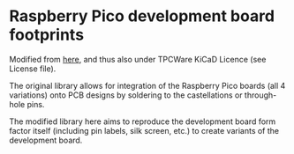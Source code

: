 # Raspberry Pico development board footprints

Modified from [here](https://github.com/ncarandini/KiCad-RP-Pico), and thus also under TPCWare KiCaD Licence (see License file).

The original library allows for integration of the Raspberry Pico boards (all 4 variations) onto PCB designs by soldering to the castellations or through-hole pins.

The modified library here aims to reproduce the development board form factor itself (including pin labels, silk screen, etc.) to create variants of the development board.







